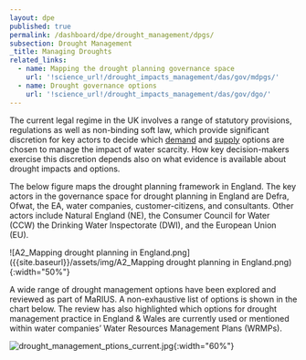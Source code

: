 ```yaml
---
layout: dpe
published: true
permalink: /dashboard/dpe/drought_management/dpgs/
subsection: Drought Management
_title: Managing Droughts
related_links:
  - name: Mapping the drought planning governance space
    url: '!science_url!/drought_impacts_management/das/gov/mdpgs/'
  - name: Drought governance options
    url: '!science_url!/drought_impacts_management/das/gov/dgo/'
---
```


The current legal regime in the UK involves a range of statutory provisions, regulations as well as non-binding soft law, which provide significant discretion for key actors to decide which [demand](https://5j4.github.io/mariusdroughtproject.org/dashboard/dpe/drought_management/managing_demand/) and [supply](https://5j4.github.io/mariusdroughtproject.org/dashboard/dpe/drought_management/water_supply_options/) options are chosen to manage the impact of water scarcity. How key decision-makers exercise this discretion depends also on what evidence is available about drought impacts and options.

The below figure maps the drought planning framework in England. The key actors in the governance space for drought planning in England are Defra, Ofwat, the EA, water companies, customer-citizens, and consultants. Other actors include Natural England (NE), the Consumer Council for Water (CCW) the Drinking Water Inspectorate (DWI), and the European Union (EU). 

![A2_Mapping drought planning in England.png]({{site.baseurl}}/assets/img/A2_Mapping drought planning in England.png){:width="50%"}

A wide range of drought management options have been explored and reviewed as part of MaRIUS. A non-exhaustive list of options is shown in the chart below. The review has also highlighted which options for drought management practice in England & Wales are currently used or mentioned within water companies’ Water Resources Management Plans (WRMPs).

![drought_management_ptions_current.jpg]({{site.baseurl}}/assets/img/drought_management_ptions_current.jpg){:width="60%"}